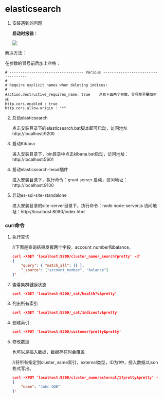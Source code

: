 # elasticsearch

1. 安装遇到的问题

   **启动时报错：**

   ![](E:\mine\学习笔记\images\ES\install1.PNG)

解决方法：

在参数的冒号前后加上空格：

```she
# ---------------------------------- Various -----------------------------------
#
# Require explicit names when deleting indices:
#
#action.destructive_requires_name: true    注意下面两个参数，冒号那里要加空格
http.cors.enabled : true
http.cors.allow-origin : "*"
```



2. 启动elasticsearch

   点击安装目录下的elasticsearch.bat脚本即可启动，访问地址 http://localhost:9200

3. 启动Kibana

   进入安装目录下，bin目录中点击kibana.bat启动，访问地址： http://localhost:5601

4. 启动elasticsearch-head插件

   进入安装目录下，执行命令：grunt server  启动，访问地址：http://localhost:9100

5. 启动es-sql-site-standalone

   进入安装目录的site-server目录下，执行命令：node node-server.js   访问地址：http://localhost:8080/index.html




### curl命令

1. 执行查询

   //下面是查询结果发挥两个字段，account_number和balance，

   ```json
   curl -XGET 'localhost:9200/cluster_name/_search?pretty' -d'
   {
       "query": { "match_all": {} },
       "_source": ["account_number", "balance"]
   }'
   ```

2. 查看集群健康状态

   ```json
   curl -XGET 'localhost:9200/_cat/health?v&pretty'
   ```

3. 列出所有索引

   ```json
   curl -XGET 'localhost:9200/_cat/indices?v&pretty'
   ```

4. 创建索引

   ```json
   curl -XPUT 'localhost:9200/customer?pretty&pretty'
   ```

5. 修改数据

   也可以是插入数据，数据存在时会覆盖

   //将所有指定到cluster_name索引，external类型，ID为1中，插入数据以json格式写出。

   ```json
   curl -XPUT 'localhost:9200/cluster_name/external/1?pretty&pretty' -d'
   {
       "name": "John DOE"
   }'
   ```

   










